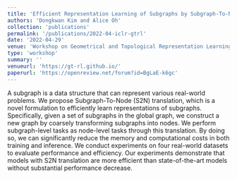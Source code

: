 ```yaml
---
title: 'Efficient Representation Learning of Subgraphs by Subgraph-To-Node Translation'
authors: 'Dongkwan Kim and Alice Oh'
collection: 'publications'
permalink: '/publications/2022-04-iclr-gtrl'
date: '2022-04-29'
venue: 'Workshop on Geometrical and Topological Representation Learning at ICLR (ICLR GTRL)'
type: 'workshop'
summary: ''
venueurl: 'https://gt-rl.github.io/'
paperurl: 'https://openreview.net/forum?id=BgLaE-k6gc'
---
```


A subgraph is a data structure that can represent various real-world problems. We propose Subgraph-To-Node (S2N) translation, which is a novel formulation to efficiently learn representations of subgraphs. Specifically, given a set of subgraphs in the global graph, we construct a new graph by coarsely transforming subgraphs into nodes. We perform subgraph-level tasks as node-level tasks through this translation. By doing so, we can significantly reduce the memory and computational costs in both training and inference. We conduct experiments on four real-world datasets to evaluate performance and efficiency. Our experiments demonstrate that models with S2N translation are more efficient than state-of-the-art models without substantial performance decrease.